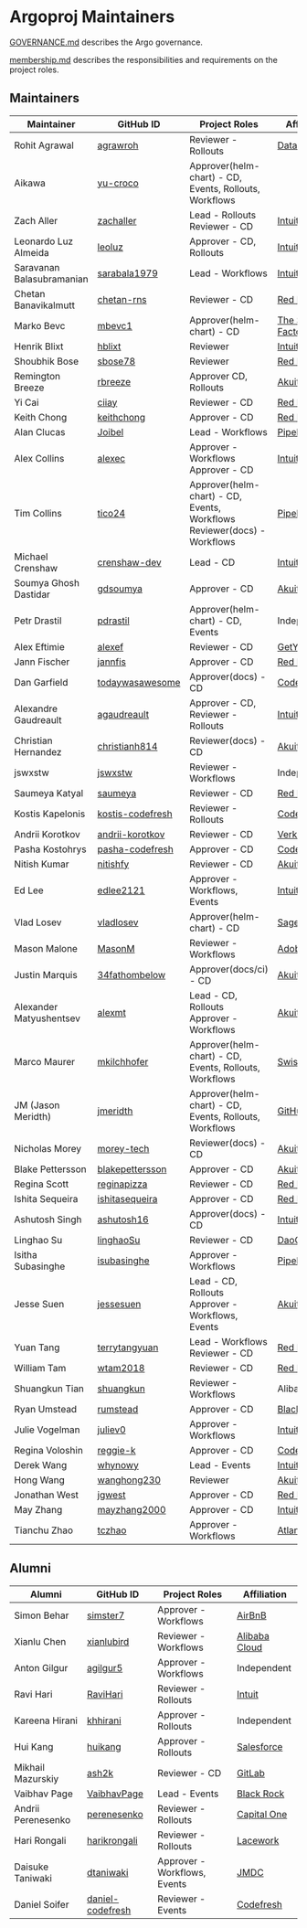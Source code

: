 # Argoproj Maintainers

[GOVERNANCE.md](https://github.com/argoproj/argoproj/blob/master/community/GOVERNANCE.md) describes the Argo governance.

[membership.md](https://github.com/argoproj/argoproj/blob/master/community/membership.md) describes the responsibilities and requirements on the project roles. 

## Maintainers

| Maintainer                | GitHub ID                                               | Project Roles                                                                | Affiliation                                          |
|---------------------------|---------------------------------------------------------|------------------------------------------------------------------------------|------------------------------------------------------|
| Rohit Agrawal             | [agrawroh](https://github.com/agrawroh)                 | Reviewer - Rollouts                                                          | [Databricks](https://databricks.com/)                |
| Aikawa                    | [yu-croco](https://github.com/yu-croco)                 | Approver(helm-chart) - CD, Events, Rollouts, Workflows                       |                                                      |
| Zach Aller                | [zachaller](https://github.com/zachaller)               | Lead - Rollouts <br/>Reviewer - CD                                           | [Intuit](https://www.github.com/intuit/)             |
| Leonardo Luz Almeida      | [leoluz](https://github.com/leoluz)                     | Approver - CD, Rollouts                                                      | [Intuit](https://www.github.com/intuit/)             |
| Saravanan Balasubramanian | [sarabala1979](https://github.com/sarabala1979)         | Lead - Workflows                                                             | [Intuit](https://www.github.com/intuit/)             |
| Chetan Banavikalmutt      | [chetan-rns](https://github.com/chetan-rns)             | Reviewer - CD                                                                | [Red Hat](https://www.github.com/redhat/)            |
| Marko Bevc                | [mbevc1](https://github.com/mbevc1)                     | Approver(helm-chart) - CD                                                    | [The Scale Factory](https://github.com/scalefactory) |
| Henrik Blixt              | [hblixt](https://github.com/hblixt)                     | Reviewer                                                                     | [Intuit](https://www.github.com/intuit/)             |
| Shoubhik Bose             | [sbose78](https://github.com/sbose78)                   | Reviewer                                                                     | [Red Hat](https://www.github.com/redhat/)            |
| Remington Breeze          | [rbreeze](https://github.com/rbreeze)                   | Approver CD, Rollouts                                                        | [Akuity](https://akuity.io/)                         |
| Yi Cai                    | [ciiay](https://github.com/ciiay)                       | Reviewer - CD                                                                | [Red Hat](https://www.github.com/redhat/)            |
| Keith Chong               | [keithchong](https://github.com/keithchong)             | Approver - CD                                                                | [Red Hat](https://www.github.com/redhat/)            |
| Alan Clucas               | [Joibel](https://github.com/Joibel)                     | Lead - Workflows                                                             | [Pipekit](https://www.pipekit.io/)                   |
| Alex Collins              | [alexec](https://github.com/alexec)                     | Approver - Workflows <br/>Approver - CD                                      | [Intuit](https://www.github.com/intuit/)             |
| Tim Collins               | [tico24](https://github.com/tico24)                     | Approver(helm-chart) - CD, Events, Workflows<br />Reviewer(docs) - Workflows | [Pipekit](https://pipekit.io/)                       |
| Michael Crenshaw          | [crenshaw-dev](https://github.com/crenshaw-dev)         | Lead - CD                                                                    | [Intuit](https://www.github.com/intuit/)             |
| Soumya Ghosh Dastidar     | [gdsoumya](https://github.com/gdsoumya)                 | Approver - CD                                                                | [Akuity](https://akuity.io/)                         |
| Petr Drastil              | [pdrastil](https://github.com/pdrastil)                 | Approver(helm-chart) - CD, Events                                            | Independent                                          |
| Alex Eftimie              | [alexef](https://github.com/alexef)                     | Reviewer - CD                                                                | [GetYourGuide](https://www.getyourguide.com/)        |
| Jann Fischer              | [jannfis](https://github.com/jannfis)                   | Approver - CD                                                                | [Red Hat](https://www.github.com/redhat/)            |
| Dan Garfield              | [todaywasawesome](https://github.com/todaywasawesome)   | Approver(docs) - CD                                                          | [Codefresh](https://www.github.com/codefresh/)       |
| Alexandre Gaudreault      | [agaudreault](https://github.com/agaudreault)           | Approver - CD, Reviewer - Rollouts                                           | [Intuit](https://www.github.com/intuit/)             |
| Christian Hernandez       | [christianh814](https://github.com/christianh814)       | Reviewer(docs) - CD                                                          | [Akuity](https://akuity.io/)                         |
| jswxstw                   | [jswxstw](https://github.com/jswxstw)                   | Reviewer - Workflows                                                         | Independent                                          |
| Saumeya Katyal            | [saumeya](https://github.com/saumeya)                   | Reviewer - CD                                                                | [Red Hat](https://www.github.com/redhat/)            |
| Kostis Kapelonis          | [kostis-codefresh](https://github.com/kostis-codefresh) | Reviewer - Rollouts                                                          | [Codefresh](https://www.github.com/codefresh/)       |
| Andrii Korotkov           | [andrii-korotkov](https://github.com/andrii-korotkov)   | Reviewer - CD                                                                | [Verkada](https://www.verkada.com/)                  |
| Pasha Kostohrys           | [pasha-codefresh](https://github.com/pasha-codefresh)   | Approver - CD                                                                | [Codefresh](https://www.github.com/codefresh/)       |
| Nitish Kumar              | [nitishfy](https://github.com/nitishfy)                 | Reviewer - CD                                                                | [Akuity](https://akuity.io/)                         |
| Ed Lee                    | [edlee2121](https://github.com/edlee2121)               | Approver - Workflows, Events                                                 | [Intuit](https://www.github.com/intuit/)             |
| Vlad Losev                | [vladlosev](https://github.com/vladlosev)               | Approver(helm-chart) - CD                                                    | [Sage Intacct](https://github.com/intacct)           |
| Mason Malone              | [MasonM](https://github.com/MasonM)                     | Reviewer - Workflows                                                         | [Adobe](https://www.adobe.com/)                      |
| Justin Marquis            | [34fathombelow](https://github.com/34fathombelow)       | Approver(docs/ci) - CD                                                       | [Akuity](https://akuity.io/)                         |
| Alexander Matyushentsev   | [alexmt](https://github.com/alexmt)                     | Lead - CD, Rollouts <br/>Approver - Workflows                                | [Akuity](https://akuity.io/)                         |
| Marco Maurer              | [mkilchhofer](https://github.com/mkilchhofer)           | Approver(helm-chart) - CD, Events, Rollouts, Workflows                       | [Swiss Post](https://post.ch/)                       |
| JM (Jason Meridth)        | [jmeridth](https://github.com/jmeridth)                 | Approver(helm-chart) - CD, Events, Rollouts, Workflows                       | [GitHub](https://github.com/)                        |
| Nicholas Morey            | [morey-tech](https://github.com/morey-tech)             | Reviewer(docs) - CD                                                          | [Akuity](https://akuity.io/)                         |
| Blake Pettersson          | [blakepettersson](https://github.com/blakepettersson)   | Approver - CD                                                                | [Akuity](https://akuity.io/)                         |
| Regina Scott              | [reginapizza](https://github.com/reginapizza)           | Reviewer - CD                                                                | [Red Hat](https://www.github.com/redhat/)            |
| Ishita Sequeira           | [ishitasequeira](https://github.com/ishitasequeira)     | Approver - CD                                                                | [Red Hat](https://www.github.com/redhat/)            |
| Ashutosh Singh            | [ashutosh16](https://github.com/ashutosh16)             | Approver(docs) - CD                                                          | [Intuit](https://www.github.com/intuit/)             |
| Linghao Su                | [linghaoSu](https://github.com/linghaoSu)               | Reviewer - CD                                                                | [DaoCloud](https://daocloud.io)                      |
| Isitha Subasinghe         | [isubasinghe](https://github.com/isubasinghe)           | Approver - Workflows                                                         | [Pipekit](https://pipekit.io/)                       |
| Jesse Suen                | [jessesuen](https://github.com/jessesuen)               | Lead - CD, Rollouts <br/>Approver - Workflows, Events                        | [Akuity](https://akuity.io/)                         |
| Yuan Tang                 | [terrytangyuan](https://github.com/terrytangyuan)       | Lead - Workflows <br/>Reviewer - CD                                          | [Red Hat](https://www.github.com/redhat/)            |
| William Tam               | [wtam2018](https://github.com/wtam2018)                 | Reviewer - CD                                                                | [Red Hat](https://www.github.com/redhat/)            |
| Shuangkun Tian            | [shuangkun](https://github.com/shuangkun)               | Reviewer - Workflows                                                         | Alibaba                                              |
| Ryan Umstead              | [rumstead](https://github.com/rumstead)                 | Approver - CD                                                                | [Black Rock](https://www.github.com/blackrock/)      |
| Julie Vogelman            | [juliev0](https://github.com/juliev0)                   | Approver - Workflows                                                         | [Intuit](https://www.github.com/intuit/)             |
| Regina Voloshin           | [reggie-k](https://github.com/reggie-k)                 | Approver - CD                                                                | [Codefresh](https://www.github.com/codefresh/)       |
| Derek Wang                | [whynowy](https://github.com/whynowy)                   | Lead - Events                                                                | [Intuit](https://www.github.com/intuit/)             |
| Hong Wang                 | [wanghong230](https://github.com/wanghong230)           | Reviewer                                                                     | [Akuity](https://akuity.io/)                         |
| Jonathan West             | [jgwest](https://github.com/jgwest)                     | Approver - CD                                                                | [Red Hat](https://www.github.com/redhat/)            |
| May Zhang                 | [mayzhang2000](https://github.com/mayzhang2000)         | Approver - CD                                                                | [Intuit](https://www.github.com/intuit/)             |
| Tianchu Zhao              | [tczhao](https://github.com/tczhao)                     | Approver - Workflows                                                         | [Atlan](https://atlan.com/)                          |

## Alumni

| Alumni             | GitHub ID                                               | Project Roles                | Affiliation                                     |
|--------------------|---------------------------------------------------------|------------------------------|-------------------------------------------------|
| Simon Behar        | [simster7](https://github.com/simster7)                 | Approver - Workflows         | [AirBnB](https://www.github.com/airbnb/)        |
| Xianlu Chen        | [xianlubird](https://github.com/xianlubird)             | Reviewer - Workflows         | [Alibaba Cloud](https://github.com/aliyun)      |
| Anton Gilgur       | [agilgur5](https://github.com/agilgur5)                 | Approver - Workflows         | Independent                                     |
| Ravi Hari          | [RaviHari](https://github.com/RaviHari)                 | Reviewer - Rollouts          | [Intuit](https://www.github.com/intuit/)        |
| Kareena Hirani     | [khhirani](https://github.com/khhirani)                 | Approver - Rollouts          | Independent                                     |
| Hui Kang           | [huikang](https://github.com/huikang)                   | Approver - Rollouts          | [Salesforce](https://salesforce.com/)           |
| Mikhail Mazurskiy  | [ash2k](https://github.com/ash2k)                       | Reviewer - CD                | [GitLab](https://www.github.com/gitlab/)        |
| Vaibhav Page       | [VaibhavPage](https://github.com/VaibhavPage)           | Lead - Events                | [Black Rock](https://www.github.com/blackrock/) |
| Andrii Perenesenko | [perenesenko](https://github.com/perenesenko)           | Reviewer - Rollouts          | [Capital One](https://github.com/capitalone/)   |
| Hari Rongali       | [harikrongali](https://github.com/harikrongali)         | Reviewer - Rollouts          | [Lacework](https://github.com/lacework)         |
| Daisuke Taniwaki   | [dtaniwaki](https://github.com/dtaniwaki)               | Approver - Workflows, Events | [JMDC](https://www.jmdc.co.jp/en/)              |
| Daniel Soifer      | [daniel-codefresh](https://github.com/daniel-codefresh) | Reviewer - Events            | [Codefresh](https://www.github.com/codefresh/)  |
